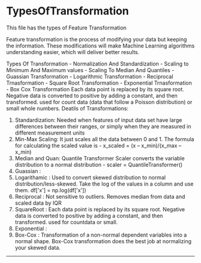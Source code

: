 # TypesOfTransformation

This file has the types of Feature Transformation

Feature transformation is the process of modifying your data but keeping the information. These modifications will make Machine Learning algorithms understanding easier, which will deliver better results.


Types Of Transformation
	- Normalization And Standardization
	- Scaling to Minimum And Maximum values
	- Scaling To Median And Quantiles
	- Guassian Transformation
	- Logarithmic Transformation
	- Reciprocal Trnasformation
	- Square Root Transformation
	- Exponential Trnasformation
	- Box Cox Transformation
Each data point is replaced by its square root. Negative data is converted to positive by adding a constant, and then transformed. used for count data (data that follow a Poisson distribution) or small whole numbers.
Deatils of Transformations:

1. Standardization: Needed when features of input data set have large differences between their ranges, or simply when they are measured in different measurement units
2. Min-Max Scaling: It just scales all the data between 0 and 1. The formula for calculating the scaled value is - x_scaled = (x – x_min)/(x_max – x_min)
3. Median and Quan: Quantile Transformer Scaler converts the variable distribution to a normal distribution - scaler = QuantileTransformer()
4. Guassian       : 
5. Logarithamic   : Used to convert skewed distribution to normal distribution/less-skewed. Take the log of the values in a column and use them. df['x'] = np.log(df['x'])
6. Reciprocal     : Not sensitive to outliers. Removes median from data and scaled data by IQR
7. SquareRoot     : Each data point is replaced by its square root. Negative data is converted to positive by adding a constant, and then transformed. used for countdata or small.
8. Exponential    : 
9. Box-Cox	  : Transformation of a non-normal dependent variables into a normal shape. Box-Cox transformation does the best job at normalizing your skewed data.

---------------------------------------------------------------------------------------------------------------------------------------------------------------------------------

